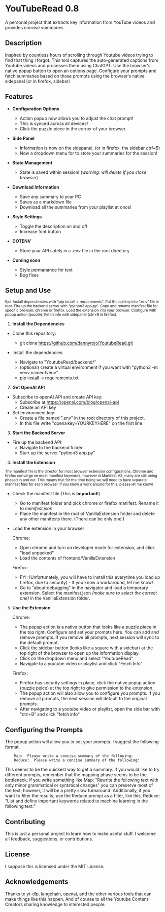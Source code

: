 # YouTubeRead 0.8

A personal project that extracts key information from YouTube videos and provides concise summaries.

## Description

Inspired by countless hours of scrolling through Youtube videos trying to find that thing I forgot.  This tool captures the auto-generated captions from Youtube videos and processes them using ChatGPT.  Use the browser's native popup button to open an options page.  Configure your prompts and fetch summaries based on those prompts using the browser's native sidepanel (or in firefox, sidebar)

## Features

- **Configuration Options**
    - Action popup now allows you to adjust the chat prompt!  
    - This is synced across all devices!
    - Click the puzzle piece in the corner of your browser.

- **Side Panel** 
    - Information is now on the sidepanel, (or in firefox, the sidebar *ctrl+B*)
    - Now a dropdown menu for to store your summaries for the session!

- **State Management**
    - State is saved within session! (*warning: will delete if you close browser*)  

- **Download Information**
    - Save any summary to your PC
    - Saves as a markdown file
    - Download all the summaries from your playlist at once!
   
- **Style Settings**
    - Toggle the description on and off
    - Increase font button

- **DOTENV**
    - Store your API safely in a .env file in the root directory

- **Coming soon**
    - Style permanance for text
    - Bug fixes

## Setup and Use  

<sub>tl;dr Install dependencies with "pip install -r requirements". Put the api key into ".env" file in root.  Fire up the backend server with "python3 app.py". Copy and rename manifest file for specific browser, chrome or firefox. Load the extension into your browser. Configure with popup action (puzzle).  Fetch info with sidepanel (ctrl+B in firefox).</sub>

1.   **Install the Dependencies**

- Clone this repository:
    - git clone https://github.com/dannyrojo/YoutubeRead.git

- Install the dependencies:
    - Navigate to "YoutubeRead/backend/"
    - (optional) create a virtual environment if you want with "python3 -m venv nameofvenv"
    - pip install -r requirements.txt 

2.   **Get OpenAI API**

- Subscribe to openAI API and create API key:
    - Subscribe at https://openai.com/blog/openai-api
    - Create an API key
- Set environment key:
    - Create a file named ".env" in the root directory of this project.  
    - In this file write "openaikey=YOURKEYHERE" on the first line

3.   **Start the Backend Server**

-  Fire up the backend API:
    - Navigate to the backend folder 
    - Start up the server "python3 app.py"

4.  **Install the Extension**

<sub>The manifest file is the director for most browser extension configurations.  Chrome and firefox converge on most manifest keywords, however in Manifest V3, many are still being phased in and out.  This means that for the time being we will need to have separate manifest files for each browser.  If you know a work around for this, please let me know!</sub>

- Check the manifest file (This is **Important!**) 
    - Go to manifest folder and pick chrome or firefox manifest.  Rename it to *manifest.json* 
    - Place the manifest in the root of VanillaExtension folder and delete any other manifests there. (There can be only one!)

- Load the extension in your browser  
        
    Chrome:
    - Open chrome and turn on developer mode for extension, and click "load unpacked"
    - Load the contents of frontend/VanillaExtension

    Firefox:  
    - FYI: (Unfortunately, you will have to install this everytime you load up firefox, due to security) - If you know a workaround, let me know!
    - Go to "about:debugging" in the navigator and load a temporary extension.   Select the manifest.json *(make sure to select the correct one)* in the VanillaExtension folder.
    
5.  **Use the Extension**

    Chrome: 
    - The popup action is a native button that looks like a puzzle piece in the top right.  Configure and set your prompts here.  You can add and remove prompts.  If you remove all prompts, next session will sync to the default prompt.   
    - Click the sidebar button (looks like a square with a sidebar) at the top right of the browser to open up the information display.
    - Click on the dropdown menu and select "YoutubeRead"
    - Navigate to a youtube video or playlist and click "Fetch Info"


    Firefox:
    - Firefox has security settings in place, click the native popup action (puzzle peice) at the top right to give permission to the extension.
    - The popup action will also allow you to configure you prompts.  If you remove all prompts, the next session will default to the original prompts.
    - After navigating to a youtube video or playlist, open the side bar with "ctrl+B" and click "fetch info"

## Configuring the Prompts

The popup action will allow you to set your prompts.  I suggest the following format,

        Map:  Please write a concise summary of the following:
        Reduce:  Please write a concise summary of the following:

This seems to be the quickest way to get a summary. If you would like to try different prompts, remember that the mapping phase seems to be the bottleneck.  If you write something like Map: "Rewrite the following text with only minor grammatical or syntatical changes" you can preserve most of the text, however, it will be a pretty slow turnaround.  Additionally, if you want to filter the results, use the Reduce prompt as a filter, like this, Reduce: "List and define important keywords related to machine learning in the following text:"

## Contributing

This is just a personal project to learn how to make useful stuff.  I welcome all feedback, suggestions, or contributions.

## License

I suppose this is licensed under the MIT License.

## Acknowledgements

Thanks to yt-dlp, langchain, openai, and the other various tools that can make things like this happen.  And of course to all the Youtube Content Creators sharing knowledge to interested people.  